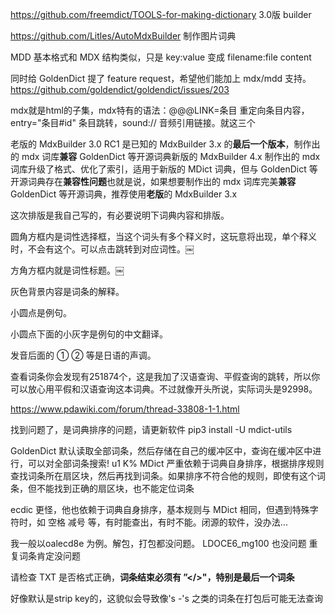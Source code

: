 

https://github.com/freemdict/TOOLS-for-making-dictionary  3.0版 builder

https://github.com/Litles/AutoMdxBuilder  制作图片词典



MDD 基本格式和 MDX 结构类似，只是 key:value 变成 filename:file content

同时给 GoldenDict 提了 feature request，希望他们能加上 mdx/mdd 支持。
https://github.com/goldendict/goldendict/issues/203



mdx就是html的子集，mdx特有的语法：@@@LINK=条目 重定向条目内容，entry="条目#id" 条目跳转，sound:// 音频引用链接。就这三个



老版的 MdxBuilder 3.0 RC1 是已知的 MdxBuilder 3.x 的**最后一个版本**，制作出的 mdx 词库**兼容** GoldenDict 等开源词典新版的 MdxBuilder 4.x 制作出的 mdx 词库升级了格式、优化了索引，适用于新版的 MDict 词典，但与 GoldenDict 等开源词典存在**兼容性问题**也就是说，如果想要制作出的 mdx 词库完美**兼容** GoldenDict 等开源词典，推荐使用**老版**的 MdxBuilder 3.x


这次排版是我自己写的，有必要说明下词典内容和排版。

圆角方框内是词性选择框，当这个词头有多个释义时，这玩意将出现，单个释义时，不会有这个。可以点击跳转到对应词性。￼

方角方框内就是词性标题。￼

灰色背景内容是词条的解释。

小圆点是例句。

小圆点下面的小灰字是例句的中文翻译。

发音后面的 ① ② 等是日语的声调。

查看词条你会发现有251874个，这是我加了汉语查询、平假查询的跳转，所以你可以放心用平假和汉语查询这本词典。不过就像开头所说，实际词头是92998。



https://www.pdawiki.com/forum/thread-33808-1-1.html

找到问题了，是词典排序的问题，请更新软件  pip3 install -U mdict-utils

GoldenDict 默认读取全部词条，然后存储在自己的缓冲区中，查询在缓冲区中进行，可以对全部词条搜索! u1 K% 
MDict 严重依赖于词典自身排序，根据排序规则查找词条所在扇区块，然后再找到词条。如果排序不符合他的规则，即使有这个词条，但不能找到正确的扇区块，也不能定位词条

ecdic 更怪，他也依赖于词典自身排序，基本规则与 MDict 相同，但遇到特殊字符时，如 空格 减号 等，有时能查出，有时不能。闭源的软件，没办法...



我一般以oalecd8e 为例。解包，打包都没问题。
LDOCE6_mg100 也没问题
重复词条肯定没问题

请检查 TXT 是否格式正确，**词条结束必须有 ”</>"，特别是最后一个词条**



好像默认是strip key的，这貌似会导致像's -'s 之类的词条在打包后可能无法查询







